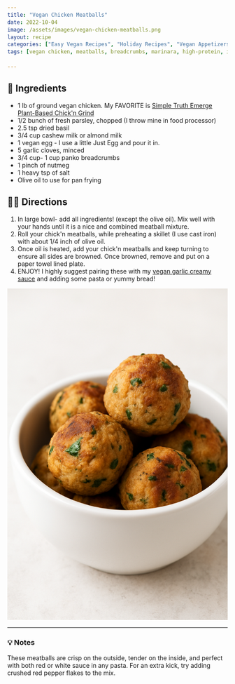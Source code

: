 ```yaml
---
title: "Vegan Chicken Meatballs"
date: 2022-10-04
image: /assets/images/vegan-chicken-meatballs.png
layout: recipe
categories: ["Easy Vegan Recipes", "Holiday Recipes", "Vegan Appetizers", "Vegan Entrees", "Vegan Melts & Sandwiches", "Vegan Sides"]
tags: [vegan chicken, meatballs, breadcrumbs, marinara, high-protein, italian]

---
```


## 🧾 Ingredients

- 1 lb of ground vegan chicken. My FAVORITE is [Simple Truth Emerge Plant-Based Chick'n Grind](https://www.kroger.com/p/simple-truth-emerge-plant-based-chick-n-grind/0001111097027)
- 1/2 bunch of fresh parsley, chopped (I throw mine in food processor)
- 2.5 tsp dried basil
- 3/4 cup cashew milk or almond milk
- 1 vegan egg - I use a little Just Egg and pour it in.
- 5 garlic cloves, minced
- 3/4 cup- 1 cup panko breadcrumbs
- 1 pinch of nutmeg
- 1 heavy tsp of salt
- Olive oil to use for pan frying

## 👩‍🍳 Directions

1. In large bowl- add all ingredients! (except the olive oil). Mix well with your hands until it is a nice and combined meatball mixture.
2. Roll your chick'n meatballs, while preheating a skillet (I use cast iron) with about 1/4 inch of olive oil.
3. Once oil is heated, add your chick'n meatballs and keep turning to ensure all sides are browned. Once browned, remove and put on a paper towel lined plate.
4. ENJOY! I highly suggest pairing these with my [vegan garlic creamy sauce](/vegan-garlic-cream-sauce) and adding some pasta or yummy bread!

![Vegan Chicken Meatballs](/assets/images/vegan-chicken-meatballs.png)

---

### 💡 Notes

These meatballs are crisp on the outside, tender on the inside, and perfect with both red or white sauce in any pasta. For an extra kick, try adding crushed red pepper flakes to the mix.
